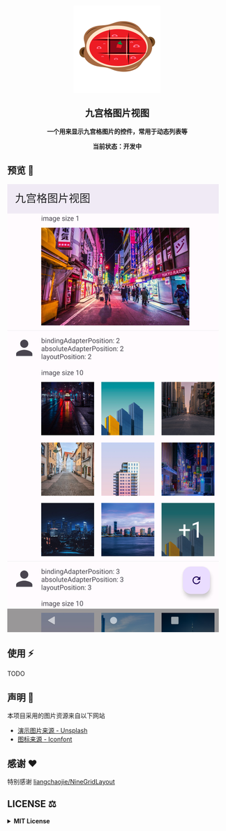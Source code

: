 <p align="center">
 <img width="200px" src="./assets/icon.svg" align="center" alt="AwesomeNotes" />
 <h2 align="center">九宫格图片视图</h2>
 <p align="center"><strong>一个用来显示九宫格图片的控件，常用于动态列表等</strong></p>
 <p align="center"><strong>当前状态：开发中</strong></p>
</p>

## 预览 🔎

![preview](./assets/preview.png)

## 使用 ⚡

TODO

## 声明 📄

本项目采用的图片资源来自以下网站

- [演示图片来源 - Unsplash](https://unsplash.com)
- [图标来源 - Iconfont](https://www.iconfont.cn/user/detail?uid=19083)

## 感谢 ❤

特别感谢 [liangchaojie/NineGridLayout](https://github.com/liangchaojie/NineGridLayout) 

## LICENSE ⚖

<details>
<summary><strong>MIT License</strong></summary>

<br />

```
MIT License

Copyright (c) 2021 Plain

Permission is hereby granted, free of charge, to any person obtaining a copy
of this software and associated documentation files (the "Software"), to deal
in the Software without restriction, including without limitation the rights
to use, copy, modify, merge, publish, distribute, sublicense, and/or sell
copies of the Software, and to permit persons to whom the Software is
furnished to do so, subject to the following conditions:

The above copyright notice and this permission notice shall be included in all
copies or substantial portions of the Software.

THE SOFTWARE IS PROVIDED "AS IS", WITHOUT WARRANTY OF ANY KIND, EXPRESS OR
IMPLIED, INCLUDING BUT NOT LIMITED TO THE WARRANTIES OF MERCHANTABILITY,
FITNESS FOR A PARTICULAR PURPOSE AND NONINFRINGEMENT. IN NO EVENT SHALL THE
AUTHORS OR COPYRIGHT HOLDERS BE LIABLE FOR ANY CLAIM, DAMAGES OR OTHER
LIABILITY, WHETHER IN AN ACTION OF CONTRACT, TORT OR OTHERWISE, ARISING FROM,
OUT OF OR IN CONNECTION WITH THE SOFTWARE OR THE USE OR OTHER DEALINGS IN THE
SOFTWARE.
```
</details>
